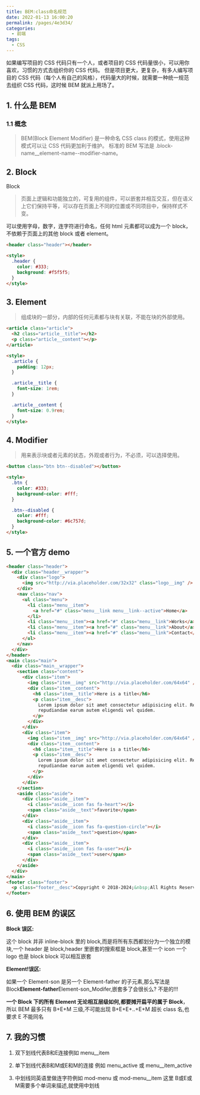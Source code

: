 ```yaml
---
title: BEM:class命名规范
date: 2022-01-13 16:00:20
permalink: /pages/4e3d34/
categories:
  - 前端
tags:
  - CSS
---
```


如果编写项目的 CSS 代码只有一个人，或者项目的 CSS 代码量很小，可以用你喜欢，习惯的方式去组织你的 CSS 代码。
但是项目更大，更复杂，有多人编写项目的 CSS 代码（每个人有自己的风格），代码量大的时候，就需要一种统一规范去组织 CSS 代码，这时候 BEM 就派上用场了。

## 1. 什么是 BEM

### 1.1 概念

> BEM(Block Element Modifier) 是一种命名 CSS class 的模式，使用这种模式可以让 CSS 代码更加利于维护。
> 标准的 BEM 写法是 .block-name\_\_element-name--modifier-name。

## 2. Block

Block

> 页面上逻辑和功能独立的，可复用的组件，可以嵌套并相互交互，但在语义上它们保持平等，可以存在页面上不同的位置或不同项目中，保持样式不变。

可以使用字母，数字，连字符进行命名，任何 html 元素都可以成为一个 block，不依赖于页面上的其他 block 或者 element。

```html
<header class="header"></header>

<style>
  .header {
    color: #333;
    background: #f5f5f5;
  }
</style>
```

## 3. Element

> 组成块的一部分，内部的任何元素都与块有关联，不能在块的外部使用。

```html
<article class="article">
  <h2 class="article__title"></h2>
  <p class="article__content"></p>
</article>

<style>
  .article {
    padding: 12px;
  }

  .article__title {
    font-size: 1rem;
  }

  .article__content {
    font-size: 0.9rem;
  }
</style>
```

## 4. Modifier

> 用来表示块或者元素的状态，外观或者行为，不必须，可以选择使用。

```html
<button class="btn btn--disabled"></button>

<style>
  .btn {
    color: #333;
    background-color: #fff;
  }

  .btn--disabled {
    color: #fff;
    background-color: #6c757d;
  }
</style>
```

## 5. 一个官方 demo

```html
<header class="header">
  <div class="header__wrapper">
    <div class="logo">
      <img src="http://via.placeholder.com/32x32" class="logo__img" />
    </div>
    <nav class="nav">
      <ul class="menu">
        <li class="menu__item">
          <a href="#" class="menu__link menu__link--active">Home</a>
        </li>
        <li class="menu__item"><a href="#" class="menu__link">Works</a></li>
        <li class="menu__item"><a href="#" class="menu__link">About</a></li>
        <li class="menu__item"><a href="#" class="menu__link">Contact</a></li>
      </ul>
    </nav>
  </div>
</header>
<main class="main">
  <div class="main__wrapper">
    <section class="content">
      <div class="item">
        <img class="item__img" src="http://via.placeholder.com/64x64" />
        <div class="item__content">
          <h6 class="item__title">Here is a title</h6>
          <p class="item__desc">
            Lorem ipsum dolor sit amet consectetur adipisicing elit. Rem quasi,
            repudiandae earum autem eligendi vel quidem.
          </p>
        </div>
      </div>
      <div class="item">
        <img class="item__img" src="http://via.placeholder.com/64x64" />
        <div class="item__content">
          <h6 class="item__title">Here is a title</h6>
          <p class="item__desc">
            Lorem ipsum dolor sit amet consectetur adipisicing elit. Rem quasi,
            repudiandae earum autem eligendi vel quidem.
          </p>
        </div>
      </div>
    </section>
    <aside class="aside">
      <div class="aside__item">
        <i class="aside__icon fas fa-heart"></i>
        <span class="aside__text">favorite</span>
      </div>
      <div class="aside__item">
        <i class="aside__icon fas fa-question-circle"></i>
        <span class="aside__text">question</span>
      </div>
      <div class="aside__item">
        <i class="aside__icon fas fa-user"></i>
        <span class="aside__text">user</span>
      </div>
    </aside>
  </div>
</main>
<footer class="footer">
  <p class="footer__desc">Copyright © 2018-2024;&nbsp;All Rights Reserved.</p>
</footer>
```

## 6. 使用 BEM 的误区

**Block 误区:**

这个 block 并非 inline-block 里的 block,而是将所有东西都划分为一个独立的模块,一个 header 是 block,header 里嵌套的搜索框是 block,甚至一个 icon 一个 logo 也是 block
block 可以相互嵌套

**Element!误区:**

如果一个 Element-son 是另一个 Element-father 的子元素,那么写法是 Block**Element-father**Element-son_Modifer,嵌套多了会很长么? 不是的!!!

**一个 Block 下的所有 Element 无论相互层级如何,都要摊开扁平的属于 Block**， 所以 BEM 最多只有 B+E+M 三级,不可能出现 B+E+E+..+E+M 超长 class 名,也要求 E 不能同名


## 7. 我的习惯

1. 双下划线代表B和E连接例如 menu__item

2. 单下划线代表B和M或E和M的连接 例如 menu_active 或 menu__item_active

3. 中划线同英语里做连字符例如 mod-menu 或 mod-menu__item 这里 B或E或M需要多个单词来描述,就使用中划线

